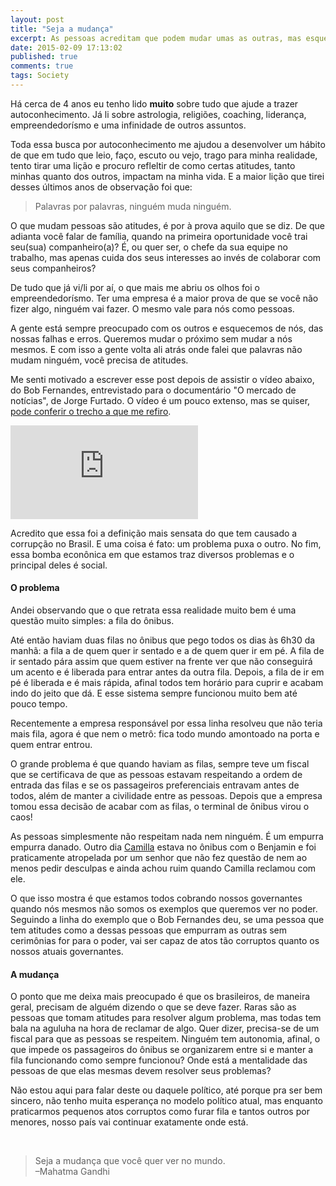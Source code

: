 ```yaml
---
layout: post
title: "Seja a mudança"
excerpt: As pessoas acreditam que podem mudar umas as outras, mas esquecem que antes de mudar uma sociedade precisamos mudar a nós mesmos.
date: 2015-02-09 17:13:02
published: true
comments: true
tags: Society
---
```


Há cerca de 4 anos eu tenho lido **muito** sobre tudo que ajude a trazer autoconhecimento. Já li sobre astrologia, religiões, coaching, liderança, empreendedorísmo e uma infinidade de outros assuntos.

Toda essa busca por autoconhecimento me ajudou a desenvolver um hábito de que em tudo que leio, faço, escuto ou vejo, trago para minha realidade, tento tirar uma lição e procuro refleltir de como certas atitudes, tanto minhas quanto dos outros, impactam na minha vida. E a maior lição que tirei desses últimos anos de observação foi que:

> Palavras por palavras, ninguém muda ninguém.

O que mudam pessoas são atitudes, é por à prova aquilo que se diz. De que adianta você falar de família, quando na primeira oportunidade você trai seu(sua) companheiro(a)? É, ou quer ser, o chefe da sua equipe no trabalho, mas apenas cuida dos seus interesses ao invés de colaborar com seus companheiros?

De tudo que já vi/li por aí, o que mais me abriu os olhos foi o empreendedorísmo. Ter uma empresa é a maior prova de que se você não fizer algo, ninguém vai fazer. O mesmo vale para nós como pessoas.

A gente está sempre preocupado com os outros e esquecemos de nós, das nossas falhas e erros. Queremos mudar o próximo sem mudar a nós mesmos. E com isso a gente volta ali atrás onde falei que palavras não mudam ninguém, você precisa de atitudes.

Me senti motivado a escrever esse post depois de assistir o vídeo abaixo, do Bob Fernandes, entrevistado para o documentário "O mercado de notícias", de Jorge Furtado. O vídeo é um pouco extenso, mas se quiser, <a href="https://www.facebook.com/video.php?v=10204961234649368" title="A corrupção no Brasil" target="_blank" rel="nofollow">pode conferir o trecho a que me refiro</a>.

<iframe class="article__video" src="https://www.youtube.com/embed/QG4CzutWUQ4" frameborder="0" allowfullscreen></iframe>

Acredito que essa foi a definição mais sensata do que tem causado a corrupção no Brasil. E uma coisa é fato: um problema puxa o outro. No fim, essa bomba econônica em que estamos traz diversos problemas e o principal deles é social.

<h4>O problema</h4>

Andei observando que o que retrata essa realidade muito bem é uma questão muito simples: a fila do ônibus.

Até então haviam duas filas no ônibus que pego todos os dias às 6h30 da manhã: a fila a de quem quer ir sentado e a de quem quer ir em pé. A fila de ir sentado pára assim que quem estiver na frente ver que não conseguirá um acento e é liberada para entrar antes da outra fila. Depois, a fila de ir em pé é liberada e é mais rápida, afinal todos tem horário para cuprir e acabam indo do jeito que dá. E esse sistema sempre funcionou muito bem até pouco tempo.

Recentemente a empresa responsável por essa linha resolveu que não teria mais fila, agora é que nem o metrô: fica todo mundo amontoado na porta e quem entrar entrou.

O grande problema é que quando haviam as filas, sempre teve um fiscal que se certificava de que as pessoas estavam respeitando a ordem de entrada das filas e se os passageiros preferenciais entravam antes de todos, além de manter a civilidade entre as pessoas. Depois que a empresa tomou essa decisão de acabar com as filas, o terminal de ônibus virou o caos!

As pessoas simplesmente não respeitam nada nem ninguém. É um empurra empurra danado. Outro dia <a href="" ref="http://twitter.com/camilla_wolf" target="_blank" title="Camilla Wolf" rel="nofollow">Camilla</a> estava no ônibus com o Benjamin e foi praticamente atropelada por um senhor que não fez questão de nem ao menos pedir desculpas e ainda achou ruim quando Camilla reclamou com ele.

O que isso mostra é que estamos todos cobrando nossos governantes quando nós mesmos não somos os exemplos que queremos ver no poder. Seguindo a linha do exemplo que o Bob Fernandes deu, se uma pessoa que tem atitudes como a dessas pessoas que empurram as outras sem cerimônias for para o poder, vai ser capaz de atos tão corruptos quanto os nossos atuais governantes.

<h4>A mudança</h4>

O ponto que me deixa mais preocupado é que os brasileiros, de maneira geral, precisam de alguém dizendo o que se deve fazer. Raras são as pessoas que tomam atitudes para resolver algum problema, mas todas tem bala na aguluha na hora de reclamar de algo. Quer dizer, precisa-se de um fiscal para que as pessoas se respeitem. Ninguém tem autonomia, afinal, o que impede os passageiros do ônibus se organizarem entre si e manter a fila funcionando como sempre funcionou? Onde está a mentalidade das pessoas de que elas mesmas devem resolver seus problemas?

Não estou aqui para falar deste ou daquele político, até porque pra ser bem sincero, não tenho muita esperança no modelo político atual, mas enquanto praticarmos pequenos atos corruptos como furar fila e tantos outros por menores, nosso país vai continuar exatamente onde está.

<br>

> Seja a mudança que você quer ver no mundo. <br>–Mahatma Gandhi
